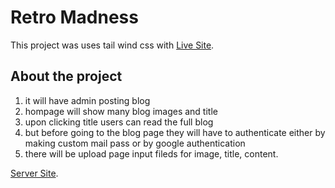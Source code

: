 # Retro Madness

This project was uses tail wind css with [Live Site]().

## About the project

1. it will have admin posting blog
2. hompage will show many blog images and title
3. upon clicking title users can read the full blog
4. but before going to the blog page they will have to authenticate either by making custom mail pass or by google authentication
5. there will be upload page input fileds for image, title, content.


[Server Site]().
